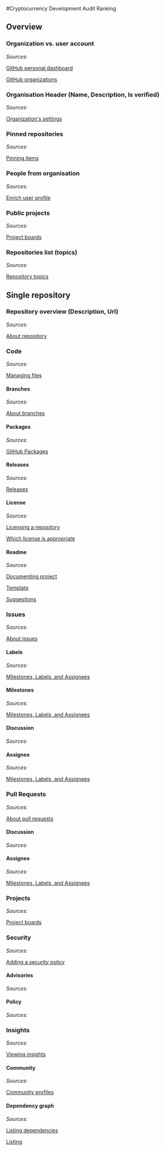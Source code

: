 #Cryptocurrency Development Audit Ranking

## Overview

### Organization vs. user account

*Sources:*

[GitHub personal dashboard](https://help.github.com/en/github/setting-up-and-managing-your-github-user-account/about-your-personal-dashboard)

[GitHub organizations](https://help.github.com/en/github/setting-up-and-managing-organizations-and-teams/about-organizations)

### Organisation Header (Name, Description, Is verified)

*Sources:*

[Organization's settings](https://help.github.com/en/github/setting-up-and-managing-organizations-and-teams/accessing-your-organizations-settings)

### Pinned repositories

*Sources:*

[Pinning items](https://help.github.com/en/github/setting-up-and-managing-your-github-profile/pinning-items-to-your-profile)

### People from organisation

*Sources:*

[Enrich user profile](https://help.github.com/en/github/setting-up-and-managing-your-github-profile/about-your-profile)

### Public projects

*Sources:*

[Project boards](https://help.github.com/en/github/managing-your-work-on-github/about-project-boards)

### Repositories list (topics)

*Sources:*

[Repository topics](https://help.github.com/en/github/administering-a-repository/classifying-your-repository-with-topics)

## Single repository

### Repository overview (Description, Url)

*Sources:*

[About repository](https://help.github.com/en/github/getting-started-with-github/create-a-repo)

### Code

*Sources:*

[Managing files](https://help.github.com/en/github/managing-files-in-a-repository)

#### Branches

*Sources:*

[About branches](https://help.github.com/en/github/collaborating-with-issues-and-pull-requests/about-branches)

#### Packages

*Sources:*

[GitHub Packages](https://github.com/features/packages)

#### Releases

*Sources:*

[Releases](https://help.github.com/en/github/administering-a-repository/about-releases)

#### License

*Sources:*

[Licensing a repository](https://help.github.com/en/github/creating-cloning-and-archiving-repositories/licensing-a-repository)

[Which license is appropriate](https://opensource.guide/legal/#which-open-source-license-is-appropriate-for-my-project)

#### Readme

*Sources:*

[Documenting project](https://guides.github.com/features/wikis/)

[Template](https://gist.github.com/PurpleBooth/109311bb0361f32d87a2)

[Suggestions](https://www.makeareadme.com/)

### Issues

*Sources:*

[About issues](https://help.github.com/en/github/managing-your-work-on-github/about-issues)

#### Labels

*Sources:*

[Milestones, Labels, and Assignees](https://guides.github.com/features/issues/)

#### Milestones

*Sources:*

[Milestones, Labels, and Assignees](https://guides.github.com/features/issues/)

#### Discussion

*Sources:*

#### Assignee

*Sources:*

[Milestones, Labels, and Assignees](https://guides.github.com/features/issues/)

### Pull Requests

*Sources:*

[About pull requests](https://help.github.com/en/github/collaborating-with-issues-and-pull-requests/about-pull-requests)

#### Discussion

*Sources:*

#### Assignee

*Sources:*

[Milestones, Labels, and Assignees](https://guides.github.com/features/issues/)

### Projects

*Sources:*

[Project boards](https://help.github.com/en/github/managing-your-work-on-github/about-project-boards)

### Security

*Sources:*

[Adding a security policy](https://help.github.com/en/github/managing-security-vulnerabilities/adding-a-security-policy-to-your-repository)

#### Advisories

*Sources:*

#### Policy

*Sources:*

### Insights

*Sources:*

[Viewing insights](https://help.github.com/en/github/setting-up-and-managing-organizations-and-teams/viewing-insights-for-your-organization)

#### Community

*Sources:*

[Community profiles](https://help.github.com/en/github/building-a-strong-community/about-community-profiles-for-public-repositories)

#### Dependency graph

*Sources:*

[Listing dependencies](https://help.github.com/en/github/visualizing-repository-data-with-graphs/listing-the-packages-that-a-repository-depends-on)

[Listing](https://help.github.com/en/github/visualizing-repository-data-with-graphs/listing-the-projects-that-depend-on-a-repository)